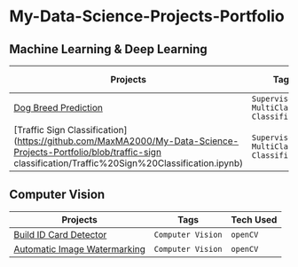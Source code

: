# My-Data-Science-Projects-Portfolio


## Machine Learning & Deep Learning

| **Projects** | **Tags** | **Tech Used** |
| --- | --- | --- |
| [Dog Breed Prediction](https://github.com/MaxMA2000/My-Data-Science-Projects-Portfolio/blob/dog-breed-prediction/Dog%20Breed%20Prediction.ipynb) | `Supervised MultiClass Classification` | `TensorFlow` `Keras` |
| [Traffic Sign Classification](https://github.com/MaxMA2000/My-Data-Science-Projects-Portfolio/blob/traffic-sign classification/Traffic%20Sign%20Classification.ipynb) | `Supervised MultiClass Classification` | `TensorFlow` `Keras` |



## Computer Vision

| **Projects** | **Tags** | **Tech Used** |
| --- | --- | --- |
| [Build ID Card Detector](https://github.com/MaxMA2000/My-Data-Science-Projects-Portfolio/blob/build-ID-card-detector/ID%20Card%20Tampering.ipynb) | `Computer Vision` | `openCV` |
| [Automatic Image Watermarking](https://github.com/MaxMA2000/My-Data-Science-Projects-Portfolio/blob/automatic-image-watermarking/Automatic%20Image%20Watermarking.ipynb) | `Computer Vision` | `openCV` |

